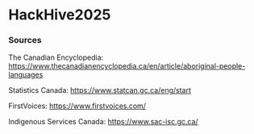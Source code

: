 # HackHive2025
### Sources
The Canadian Encyclopedia: https://www.thecanadianencyclopedia.ca/en/article/aboriginal-people-languages 

Statistics Canada: https://www.statcan.gc.ca/eng/start

FirstVoices: https://www.firstvoices.com/

Indigenous Services Canada: https://www.sac-isc.gc.ca/
